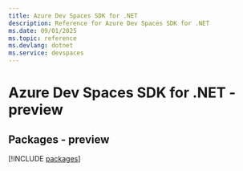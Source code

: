 ```yaml
---
title: Azure Dev Spaces SDK for .NET
description: Reference for Azure Dev Spaces SDK for .NET
ms.date: 09/01/2025
ms.topic: reference
ms.devlang: dotnet
ms.service: devspaces
---
```

# Azure Dev Spaces SDK for .NET - preview
## Packages - preview
[!INCLUDE [packages](dev-spaces-index.md)]
